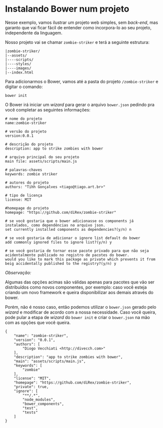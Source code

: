 # Instalando Bower num projeto

Nesse exemplo, vamos ilustrar um projeto web simples, sem *back-end*, mas garanto que vai ficar fácil de entender como incorpora-lo ao seu projeto, independente da linguagem.

Nosso projeto vai se chamar ```zombie-striker``` e terá a seguinte estrutura:

    |zombie-striker/
    |--assets/
    |----scripts/
    |----styles/
    |----images/
    |--index.html

Para adicionarmos o Bower, vamos até a pasta do projeto ```/zombie-striker``` e digitar o comando:

    bower init

O Bower irá iniciar um *wizard* para gerar o arquivo ```bower.json``` pedindo pra você completar as seguintes informações:

    # nome do projeto
    name:zombie-striker 
 
    # versão do projeto
    version:0.0.1
 
    # descrição do projeto
    description: app to strike zombies with bower
 
    # arquivo principal do seu projeto
    main file: assets/scripts/main.js
 
    # palavras-chaves 
    keywords: zombie striker
 
    # autores do projeto
    authors: "Tihh Gonçalves <tiago@tiago.art.br>"
 
    # tipo de licença
    license: MIT
 
    #homepage do projeto
    homepage: "https://github.com/diRex/zombie-striker"
 
    # se você gostaria que o bower adicionasse os components já instalados, como dependências no arquivo json.
    set currently installed components as dependencies?(y/n) n
 
    # se você gostaria de adicionar o ignore list default do bower
    add commonly ignored files to ignore list?(y/n) y
 
    # se você gostaria de tornar esse pacote privado para que não seja acidentalmente publicado no registro de pacotes do bower.
    would you like to mark this package as private which prevents it from beig accidentally published to the registry?(y/n) y

*Observação:* 

Algumas das opções acimas são válidas apenas para pacotes que vão ser distribuídos como novos componentes, por exemplo: caso você esteja criando um novo framework e queira disponibilizar aos demais através do bower. 

Porém, não é nosso caso, então podemos utilizar o ```bower.json``` gerado pelo *wizard* e modificar de acordo com a nossa necessidade. Caso você queira, pode pular a etapa de *wizard* do ```bower init``` e  criar o ```bower.json``` na mão com as opções que você queira.

    {
    	"name": "zombie-striker",
    	"version": "0.0.1",
    	"authors": [
    		"Diogo Vecchiati <http://divecch.com>"
    	],
    	"description": "app to strike zombies with bower",
    	"main": "assets/scripts/main.js",
    	"keywords": [
    		"zombie"
    	],
    	"license": "MIT",
    	"homepage": "https://github.com/diRex/zombie-striker",
    	"private": true,
    	"ignore": [
    		"**/.*",
    		"node_modules",
    		"bower_components",
    		"test",
    		"tests"
    	]
    }
